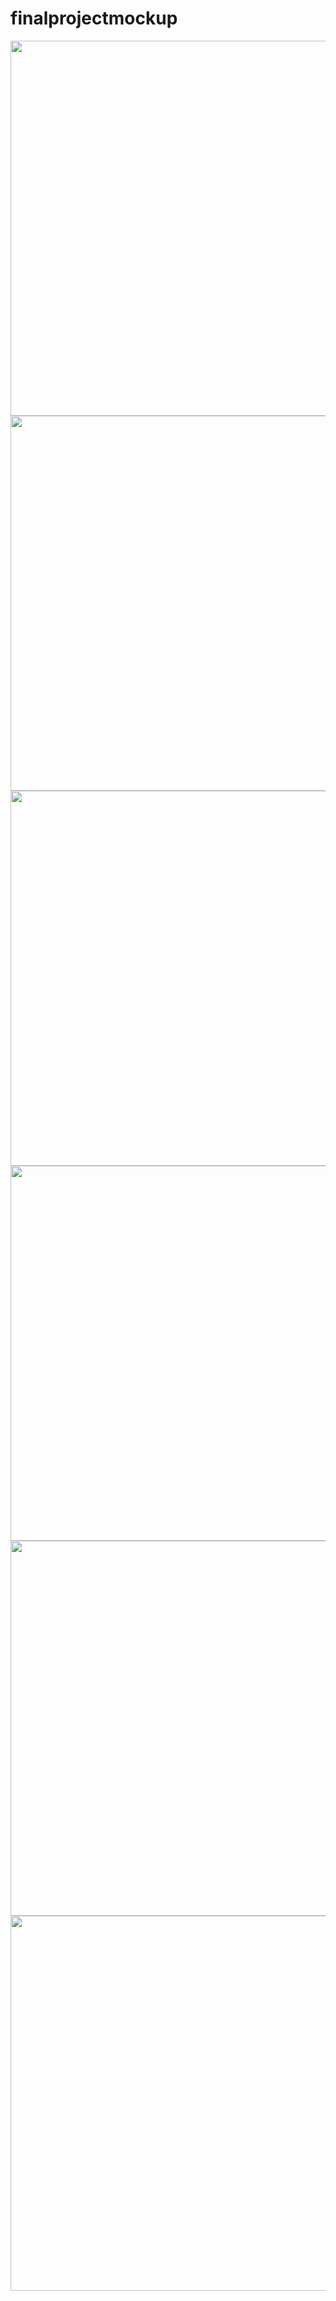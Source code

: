 # finalprojectmockup
<img src="https://github.com/Steven-Braun/finalprojectmockup/blob/master/hopme.png" width="600">
<img src="https://github.com/Steven-Braun/finalprojectmockup/blob/master/profile.png" width="600">
<img src="https://github.com/Steven-Braun/finalprojectmockup/blob/master/preferences.png" width="600">
<img src="https://github.com/Steven-Braun/finalprojectmockup/blob/master/top.png" width="600">
<img src="https://github.com/Steven-Braun/finalprojectmockup/blob/master/admin.png" width="600">
<img src="https://github.com/Steven-Braun/finalprojectmockup/blob/master/open.png" width="600">
